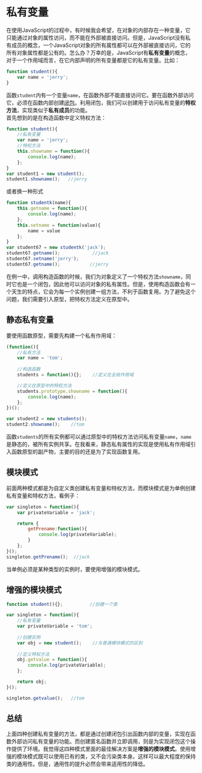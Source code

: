 # 私有变量
在使用JavaScript的过程中，有时候我会希望，在对象的内部存在一种变量，它只能通过对象的属性访问，而不能在外部被直接访问。但是，JavaScript没有私有成员的概念，一个JavaScript对象的所有属性都可以在外部被直接访问，它的所有对象属性都是公有的。怎么办？万幸的是，JavaScript有**私有变量**的概念，对于一个作用域而言，在它内部声明的所有变量都是它的私有变量。比如：
```javascript
function student(){
    var name = 'jerry';
}
```
函数`student`内有一个变量`name`，在函数外部不能直接访问它。要在函数外部访问它，必须在函数内部创建[闭包](https://github.com/Jerry1562/Professional-JS-note/blob/master/note/closure.md)。利用闭包，我们可以创建用于访问私有变量的**特权方法**，实现类似于**私有成员**的功能。  
首先想到的是在构造函数中定义特权方法：
```javascript
function student(){
    //私有变量
    var name = 'jerry';
    //特权方法
    this.showname = function(){
        console.log(name);
    };
}
var student1 = new student();
student1.showname();   //jerry
```
或者换一种形式
```javascript
function studentk(name){
    this.getname = function(){
        console.log(name);
    };
    this.setname = function(value){
        name = value
    };
}
var student67 = new studentk('jack');
student67.getname();            //jack
student67.setname('jerry');
student67.getname();           //jerry
```
在例一中，调用构造函数的时候，我们为对象定义了一个特权方法`showname`，同时它也是一个闭包，因此他可以访问对象的私有属性。但是，使用构造函数会有一个天生的特点，它会为每一个实例创建一组方法，不利于函数复用。为了避免这个问题，我们需要引入原型，把特权方法定义在原型中。
## 静态私有变量
要使用函数原型，需要先构建一个私有作用域：
```javascript
(function(){
    //私有方法
    var name = 'tom';   
    
    //构造函数
    students = function(){};    //定义在全局作用域

    //定义在原型中的特权方法 
    students.prototype.showname = function(){
        console.log(name);
    };
})();

var student2 = new students();
student2.showname();    //tom
```
函数`students`的所有实例都可以通过原型中的特权方法访问私有变量`name`，`name`是静态的，被所有实例共享。在我看来，静态私有属性的实现是使用私有作用域引入函数原型的副产物，主要的目的还是为了实现函数复用。
## 模块模式
前面两种模式都是为自定义类创建私有变量和特权方法，而模块模式是为单例创建私有变量和特权方法，看例子：
```javascript
var singleton = function(){
    var privateVariable = 'jack';

    return {
        getPrename:function(){
            console.log(privateVariable);
        }
    };
}();
singleton.getPrename();  //jack
```
当单例必须是某种类型的实例时，要使用增强的模块模式。
## 增强的模块模式
```javascript
function student(){};          //创建一个类

var singleton = function(){
    //私有变量
    var privateVariable = 'tom';
    
    //创建实例
    var obj = new student();    //与普通模块模式的区别
    
    //定义特权方法
    obj.getvalue = function(){
        console.log(privateVariable);
    };

    return obj;
}();

singleton.getvalue();   //tom
```
## 总结
上面四种创建私有变量的方法，都是通过创建闭包引出函数内部的变量，实现在函数外部访问私有变量的功能。而创建匿名函数并立即调用，则是为实现闭包这个操作提供了环境。我觉得这四种模式里面的最佳解决方案是**增强的模块模式**。使用增强的模块模式既可以使用已有的类，又不会污染类本身。这样可以最大程度的保持类的通用性。但是，通用性的提升必然会带来适用性的降低。

